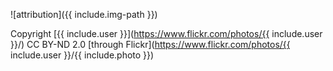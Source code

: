 ![attribution]({{ include.img-path }})

Copyright [{{ include.user }}](https://www.flickr.com/photos/{{ include.user }}/) CC BY-ND 2.0 
[through Flickr](https://www.flickr.com/photos/{{ include.user }}/{{ include.photo }})